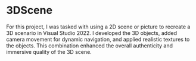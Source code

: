 # 3DScene
For this project, I was tasked with using a 2D scene or picture to recreate a 3D scenario in Visual Studio 2022. I developed the 3D objects, added camera movement for dynamic navigation, and applied realistic textures to the objects. This combination enhanced the overall authenticity and immersive quality of the 3D scene.
